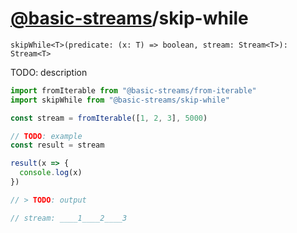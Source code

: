 # [@basic-streams](https://github.com/rpominov/basic-streams)/skip-while

<!-- doc -->

`skipWhile<T>(predicate: (x: T) => boolean, stream: Stream<T>): Stream<T>`

TODO: description

```js
import fromIterable from "@basic-streams/from-iterable"
import skipWhile from "@basic-streams/skip-while"

const stream = fromIterable([1, 2, 3], 5000)

// TODO: example
const result = stream

result(x => {
  console.log(x)
})

// > TODO: output

// stream: ____1____2____3
```

<!-- docstop -->
